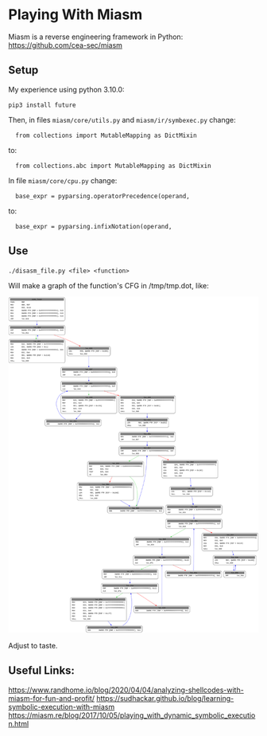 # Playing With Miasm

Miasm is a reverse engineering framework in Python: https://github.com/cea-sec/miasm

## Setup

My experience using python 3.10.0:

```
pip3 install future
```

Then, in files `miasm/core/utils.py` and `miasm/ir/symbexec.py` change:
```
  from collections import MutableMapping as DictMixin
```
to:
```
  from collections.abc import MutableMapping as DictMixin
```

In file `miasm/core/cpu.py` change:
```
  base_expr = pyparsing.operatorPrecedence(operand,
```
to:
```
  base_expr = pyparsing.infixNotation(operand,
```

## Use

`./disasm_file.py <file> <function>`

Will make a graph of the function's CFG in /tmp/tmp.dot, like:

![](./example.svg)

Adjust to taste.

## Useful Links:

https://www.randhome.io/blog/2020/04/04/analyzing-shellcodes-with-miasm-for-fun-and-profit/
https://sudhackar.github.io/blog/learning-symbolic-execution-with-miasm
https://miasm.re/blog/2017/10/05/playing_with_dynamic_symbolic_execution.html
